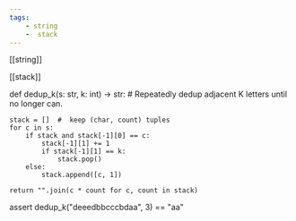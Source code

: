 ```yaml
---
tags: 
    - string
    -  stack
---
```


[[string]]

[[stack]]

def dedup_k(s: str, k: int) -> str:
    # Repeatedly dedup adjacent K letters until no longer can.

    stack = []  #  keep (char, count) tuples
    for c in s:
        if stack and stack[-1][0] == c:
            stack[-1][1] += 1
            if stack[-1][1] == k:
                stack.pop()
        else:
            stack.append([c, 1])

    return "".join(c * count for c, count in stack)


assert dedup_k("deeedbbcccbdaa", 3) == "aa"
```

